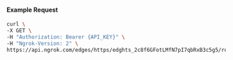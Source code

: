 <!-- Code generated for API Clients. DO NOT EDIT. -->

#### Example Request

```bash
curl \
-X GET \
-H "Authorization: Bearer {API_KEY}" \
-H "Ngrok-Version: 2" \
https://api.ngrok.com/edges/https/edghts_2c8f6GFotLMfN7pI7qbRxB3c5g5/routes/edghtsrt_2c8f6GuffSnUfzuRfQ1q5lcTzZj/oauth
```
